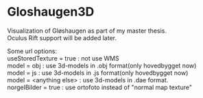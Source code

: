 Gloshaugen3D
============
Visualization of Gløshaugen as part of my master thesis.<br>
Oculus Rift support will be added later.


Some url options: <br>
useStoredTexture = true : not use WMS <br>
model = obj : use 3d-models in .obj format(only hovedbygget now) <br>
model = js : use 3d-models in .js format(only hovedbygget now) <br>
model = \<anything else\> : use 3d-models in .dae format.  <br>
norgeIBilder = true : use ortofoto instead of "normal map texture" <br>
